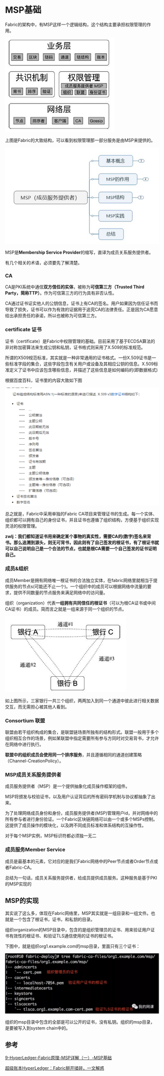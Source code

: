 # MSP基础
Fabric的架构中，有MSP这样一个逻辑结构，这个结构主要承担权限管理的作用。

![](image/fabric6.png)

上图是Fabric的大致结构，可以看到权限管理那一部分服务是由MSP来提供的。


![](image/fabric5.png)

MSP是**Membership Service Provider**的缩写，直译为成员关系服务提供者。

有几个相关的术语，必须要先了解清楚。

### CA
CA是PKI系统中通信**双方信任的实体**，被称为**可信第三方（Trusted Third Party，简称TTP）**。作为可信第三方的行为具有非否认性。

CA通过证书证实他人的公钥信息，证书上有CA的签名。用户如果因为信任证书而导致了损失，证书可以作为有效的证据用于追究CA的法律责任。正是因为CA愿意给出承担责任的承诺，所以也被称为可信第三方。

### certificate 证书
证书（certificate）是Fabric中权限管理的基础。目前采用了基于ECDSA算法的非对称加密算法来生成公钥和私钥，证书格式则采用了X.509的标准规范。

所谓的X509规范标准，其实就是一种非常通用的证书格式。一份X.509证书是一些标准字段的集合，这些字段包含有关用户或设备及其相应公钥的信息。X.509标准定义了证书中应该包含哪些信息，并描述了这些信息是如何编码的(即数据格式)

根据百度百科，证书里的内容大致如下图

![](image/fabric7.png)

总之就是，Fabric中采用单独的Fabric CA项目来管理证书的生成。每一个实体、组织都可以拥有自己的身份证书，并且证书也遵循了组织结构，方便基于组织实现灵活的权限管理。

**zwlj：我们都知道证书用来确定某个事物的真实性，需要CA的(数字)签名来背书。那么追溯到源头，则无可背书，因此则有了自己签发的根证书，有了根证书就可以自己说明自己是一个合法的节点，也就是根CA需要一个自己签发的证书证明自己。**

### 成员&组织
成员Member是拥有网络唯一根证书的合法独立实体，在fabric网络里就相当于提供服务的节点s(可能还不止一个)。一个组织中的成员可以根据网络中流量的要求，提供不同数量的节点服务来满足网络中的访问量。

组织（organization）代表**一组拥有共同信任的根证书**（可以为根CA证书或中间CA证书）的成员。简而言之就是一组来源于同一个组织的节点。

![](image/fabric8.png)

如上图所示，三家银行一共三个组织，两两加入到同一个通道中彼此进行相关数据交互，而无需担心被其他人看到。

### Consortium 联盟
联盟由若干组织构成的集合，是联盟链场景所独有的结构形式。联盟一般用于多个组织相互合作的场景，例如某联盟中指定需要所有参与方同时对交易背书，才允许在网络中进行执行。


**联盟中的组织成员会使用同一个排序服务**，并且遵循相同的通道创建策略（Channel-CreationPolicy）。

### MSP成员关系服务提供者
成员服务提供者（MSP）是一个提供抽象化成员操作框架的组件。

MSP将颁发与校验证书，以及用户认证背后的所有密码学机制与协议都抽象了出来。

为了处理网络成员身份和身份，成员服务提供者(MSP)管理用户id，并对网络中的所有参与者进行身份验证。一个Fabric区块链网络可以由一个或多个MSPs控制。这提供了成员操作的模块化，以及跨不同成员标准和体系结构的互操作性。

对于每个MSP实例，MSP标识符都必须独一无二

### 成员服务Member Service
成员是最基本的元素，它对应的是我们Fabric网络中的Peer节点或者Order节点或者Fabric-CA。

总结为一句话，成员关系服务提供者，给成员提供成员服务。这种服务是基于PKI的MSP实现的

## MSP的实现
其实说了这么多，体现在Fabric网络里，MSP其实就是一组目录和一组文件。也就是一个包含了根证书，证书，和私钥的目录。

组织organization的MSP目录中，包含的是组织管理员的证书、用来验证用户证书有效性的根证书、和验证TLS通信使用的证书的根证书。


下图中，就是组织org1.example.com的msp目录，里面只有三个证书：

![](image/fabric9.png)

组织的msp目录中包含的全部是可以公开的证书，没有私钥。组织的msp目录，是要被写入到system chain中的。



## 参考

[9-HyperLedger-Fabric原理-MSP详解（一）-MSP基础](https://zhuanlan.zhihu.com/p/35683522)

[超级账本HyperLedger：Fabric掰开揉碎，一文解惑](https://www.lijiaocn.com/%E9%A1%B9%E7%9B%AE/2018/06/25/hyperledger-fabric-main-point.html)